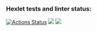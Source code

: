 ### Hexlet tests and linter status:
[![Actions Status](https://github.com/iduwawl/python-project-49/actions/workflows/hexlet-check.yml/badge.svg)](https://github.com/iduwawl/python-project-49/actions) 
<a href="https://codeclimate.com/github/iduwawl/python-project-49/maintainability"><img src="https://api.codeclimate.com/v1/badges/41c9897ba05deee32951/maintainability" /></a> 
<a href="https://codeclimate.com/github/iduwawl/python-project-49/test_coverage"><img src="https://api.codeclimate.com/v1/badges/41c9897ba05deee32951/test_coverage" /></a>

<script async id="asciicast-G82PLnH27iw8UQ2un8OmEkqsI" src="https://asciinema.org/a/G82PLnH27iw8UQ2un8OmEkqsI.js"></script>
